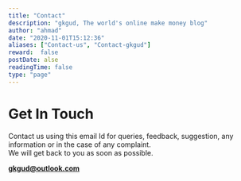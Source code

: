 ```yaml
---
title: "Contact"
description: "gkgud, The world's online make money blog"
author: "ahmad"
date: "2020-11-01T15:12:36"
aliases: ["Contact-us", "Contact-gkgud"]
reward:  false
postDate: alse
readingTime: false
type: "page"
---
```


Get In Touch
============

Contact us using this email Id for queries, feedback, suggestion, any information or in the case of any complaint.  
We will get back to you as soon as possible.

**gkgud@outlook.com**